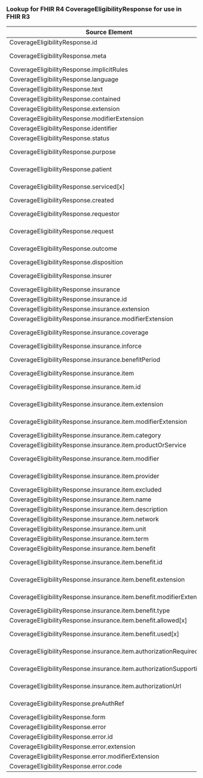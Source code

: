 ### Lookup for FHIR R4 CoverageEligibilityResponse for use in FHIR R3

| Source Element | Usage | Target |
| -------------- | ----- | ------ |
| CoverageEligibilityResponse.id | UseElementRenamed | EligibilityResponse.id |
| CoverageEligibilityResponse.meta | UseExtension | http://hl7.org/fhir/4.0/StructureDefinition/extension-CoverageEligibilityResponse.meta |
| CoverageEligibilityResponse.implicitRules | UseElementRenamed | EligibilityResponse.implicitRules |
| CoverageEligibilityResponse.language | UseElementRenamed | EligibilityResponse.language |
| CoverageEligibilityResponse.text | UseElementRenamed | EligibilityResponse.text |
| CoverageEligibilityResponse.contained | UseElementRenamed | EligibilityResponse.contained |
| CoverageEligibilityResponse.extension | UseElementRenamed | EligibilityResponse.extension |
| CoverageEligibilityResponse.modifierExtension | UseElementRenamed | EligibilityResponse.modifierExtension |
| CoverageEligibilityResponse.identifier | UseElementRenamed | EligibilityResponse.identifier |
| CoverageEligibilityResponse.status | UseElementRenamed | EligibilityResponse.status |
| CoverageEligibilityResponse.purpose | UseExtension | http://hl7.org/fhir/4.0/StructureDefinition/extension-CoverageEligibilityResponse.purpose |
| CoverageEligibilityResponse.patient | UseExtension | http://hl7.org/fhir/4.0/StructureDefinition/extension-CoverageEligibilityResponse.patient |
| CoverageEligibilityResponse.serviced[x] | UseExtension | http://hl7.org/fhir/4.0/StructureDefinition/extension-CoverageEligibilityResponse.serviced |
| CoverageEligibilityResponse.created | UseElementRenamed | EligibilityResponse.created |
| CoverageEligibilityResponse.requestor | UseExtension | http://hl7.org/fhir/4.0/StructureDefinition/extension-CoverageEligibilityResponse.requestor |
| CoverageEligibilityResponse.request | UseExtension | http://hl7.org/fhir/4.0/StructureDefinition/extension-CoverageEligibilityResponse.request |
| CoverageEligibilityResponse.outcome | UseExtension | http://hl7.org/fhir/4.0/StructureDefinition/extension-CoverageEligibilityResponse.outcome |
| CoverageEligibilityResponse.disposition | UseElementRenamed | EligibilityResponse.disposition |
| CoverageEligibilityResponse.insurer | UseExtension | http://hl7.org/fhir/4.0/StructureDefinition/extension-CoverageEligibilityResponse.insurer |
| CoverageEligibilityResponse.insurance | UseElementRenamed | EligibilityResponse.insurance |
| CoverageEligibilityResponse.insurance.id | UseElementRenamed | EligibilityResponse.insurance.id |
| CoverageEligibilityResponse.insurance.extension | UseElementRenamed | EligibilityResponse.insurance.extension |
| CoverageEligibilityResponse.insurance.modifierExtension | UseElementRenamed | EligibilityResponse.insurance.modifierExtension |
| CoverageEligibilityResponse.insurance.coverage | UseExtension | http://hl7.org/fhir/4.0/StructureDefinition/extension-CoverageEligibilityResponse.insurance.coverage |
| CoverageEligibilityResponse.insurance.inforce | UseElementRenamed | EligibilityResponse.inforce |
| CoverageEligibilityResponse.insurance.benefitPeriod | UseExtension | http://hl7.org/fhir/4.0/StructureDefinition/extension-CoverageEligibilityResponse.insurance.benefitPeriod |
| CoverageEligibilityResponse.insurance.item | UseElementRenamed | EligibilityResponse.insurance.benefitBalance |
| CoverageEligibilityResponse.insurance.item.id | UseExtension | http://hl7.org/fhir/4.0/StructureDefinition/extension-CoverageEligibilityResponse.insurance.item.id |
| CoverageEligibilityResponse.insurance.item.extension | UseExtension | http://hl7.org/fhir/4.0/StructureDefinition/extension-CoverageEligibilityResponse.insurance.item.extension |
| CoverageEligibilityResponse.insurance.item.modifierExtension | UseExtension | http://hl7.org/fhir/4.0/StructureDefinition/extension-CoverageEligibilityResponse.insurance.item.modifierExtension |
| CoverageEligibilityResponse.insurance.item.category | UseElementRenamed | EligibilityResponse.insurance.benefitBalance.category |
| CoverageEligibilityResponse.insurance.item.productOrService | UseElementRenamed | EligibilityResponse.insurance.benefitBalance.subCategory |
| CoverageEligibilityResponse.insurance.item.modifier | UseExtension | http://hl7.org/fhir/4.0/StructureDefinition/extension-CoverageEligibilityResponse.insurance.item.modifier |
| CoverageEligibilityResponse.insurance.item.provider | UseExtension | http://hl7.org/fhir/4.0/StructureDefinition/extension-CoverageEligibilityResponse.insurance.item.provider |
| CoverageEligibilityResponse.insurance.item.excluded | UseElementRenamed | EligibilityResponse.insurance.benefitBalance.excluded |
| CoverageEligibilityResponse.insurance.item.name | UseElementRenamed | EligibilityResponse.insurance.benefitBalance.name |
| CoverageEligibilityResponse.insurance.item.description | UseElementRenamed | EligibilityResponse.insurance.benefitBalance.description |
| CoverageEligibilityResponse.insurance.item.network | UseElementRenamed | EligibilityResponse.insurance.benefitBalance.network |
| CoverageEligibilityResponse.insurance.item.unit | UseElementRenamed | EligibilityResponse.insurance.benefitBalance.unit |
| CoverageEligibilityResponse.insurance.item.term | UseElementRenamed | EligibilityResponse.insurance.benefitBalance.term |
| CoverageEligibilityResponse.insurance.item.benefit | UseElementRenamed | EligibilityResponse.insurance.benefitBalance.financial |
| CoverageEligibilityResponse.insurance.item.benefit.id | UseExtension | http://hl7.org/fhir/4.0/StructureDefinition/extension-CoverageEligibilityResponse.insurance.item.benefit.id |
| CoverageEligibilityResponse.insurance.item.benefit.extension | UseExtension | http://hl7.org/fhir/4.0/StructureDefinition/extension-CoverageEligibilityResponse.insurance.item.benefit.extension |
| CoverageEligibilityResponse.insurance.item.benefit.modifierExtension | UseExtension | http://hl7.org/fhir/4.0/StructureDefinition/extension-CoverageEligibilityResponse.insurance.item.benefit.modifierExtension |
| CoverageEligibilityResponse.insurance.item.benefit.type | UseElementRenamed | EligibilityResponse.insurance.benefitBalance.financial.type |
| CoverageEligibilityResponse.insurance.item.benefit.allowed[x] | UseElementRenamed | EligibilityResponse.insurance.benefitBalance.financial.allowed[x] |
| CoverageEligibilityResponse.insurance.item.benefit.used[x] | UseExtension | http://hl7.org/fhir/4.0/StructureDefinition/extension-CoverageEligibilityResponse.insurance.item.benefit.used |
| CoverageEligibilityResponse.insurance.item.authorizationRequired | UseExtension | http://hl7.org/fhir/4.0/StructureDefinition/extension-CoverageEligibilityResponse.insurance.item.authorizationRequired |
| CoverageEligibilityResponse.insurance.item.authorizationSupporting | UseExtension | http://hl7.org/fhir/4.0/StructureDefinition/extension-CoverageEligibilityResponse.insurance.item.authorizationSupporting |
| CoverageEligibilityResponse.insurance.item.authorizationUrl | UseExtension | http://hl7.org/fhir/4.0/StructureDefinition/extension-CoverageEligibilityResponse.insurance.item.authorizationUrl |
| CoverageEligibilityResponse.preAuthRef | UseExtension | http://hl7.org/fhir/4.0/StructureDefinition/extension-CoverageEligibilityResponse.preAuthRef |
| CoverageEligibilityResponse.form | UseElementRenamed | EligibilityResponse.form |
| CoverageEligibilityResponse.error | UseElementRenamed | EligibilityResponse.error |
| CoverageEligibilityResponse.error.id | UseElementRenamed | EligibilityResponse.error.id |
| CoverageEligibilityResponse.error.extension | UseElementRenamed | EligibilityResponse.error.extension |
| CoverageEligibilityResponse.error.modifierExtension | UseElementRenamed | EligibilityResponse.error.modifierExtension |
| CoverageEligibilityResponse.error.code | UseElementRenamed | EligibilityResponse.error.code |
